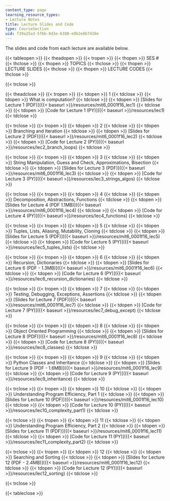 ```yaml
---
content_type: page
learning_resource_types:
- Lecture Notes
title: Lecture Slides and Code
type: CourseSection
uid: f39a25a3-5f6b-0d3e-6388-e9b2e8b7438e
---
```


The slides and code from each lecture are available below.

{{< tableopen >}}
{{< theadopen >}}
{{< tropen >}}
{{< thopen >}}
SES #
{{< thclose >}}
{{< thopen >}}
TOPICS
{{< thclose >}}
{{< thopen >}}
LECTURE SLIDES
{{< thclose >}}
{{< thopen >}}
LECTURE CODES
{{< thclose >}}

{{< trclose >}}

{{< theadclose >}}
{{< tropen >}}
{{< tdopen >}}
1
{{< tdclose >}}
{{< tdopen >}}
What is computation?
{{< tdclose >}}
{{< tdopen >}}
[Slides for Lecture 1 (PDF)]({{< baseurl >}}/resources/mit6_0001f16_lec1)
{{< tdclose >}}
{{< tdopen >}}
[Code for Lecture 1 (PY)]({{< baseurl >}}/resources/lec1)
{{< tdclose >}}

{{< trclose >}}
{{< tropen >}}
{{< tdopen >}}
2
{{< tdclose >}}
{{< tdopen >}}
Branching and Iteration
{{< tdclose >}}
{{< tdopen >}}
[Slides for Lecture 2 (PDF)]({{< baseurl >}}/resources/mit6_0001f16_lec2)
{{< tdclose >}}
{{< tdopen >}}
[Code for Lecture 2 (PY)]({{< baseurl >}}/resources/lec2_branch_loops)
{{< tdclose >}}

{{< trclose >}}
{{< tropen >}}
{{< tdopen >}}
3
{{< tdclose >}}
{{< tdopen >}}
String Manipulation, Guess and Check, Approximations, Bisection
{{< tdclose >}}
{{< tdopen >}}
[Slides for Lecture 3 (PDF)]({{< baseurl >}}/resources/mit6_0001f16_lec3)
{{< tdclose >}}
{{< tdopen >}}
[Code for Lecture 3 (PY)]({{< baseurl >}}/resources/lec3_strings_algos)
{{< tdclose >}}

{{< trclose >}}
{{< tropen >}}
{{< tdopen >}}
4
{{< tdclose >}}
{{< tdopen >}}
Decomposition, Abstractions, Functions
{{< tdclose >}}
{{< tdopen >}}
[Slides for Lecture 4 (PDF 1.1MB)]({{< baseurl >}}/resources/mit6_0001f16_lec4)
{{< tdclose >}}
{{< tdopen >}}
[Code for Lecture 4 (PY)]({{< baseurl >}}/resources/lec4_functions)
{{< tdclose >}}

{{< trclose >}}
{{< tropen >}}
{{< tdopen >}}
5
{{< tdclose >}}
{{< tdopen >}}
Tuples, Lists, Aliasing, Mutability, Cloning
{{< tdclose >}}
{{< tdopen >}}
[Slides for Lecture 5 (PDF)]({{< baseurl >}}/resources/mit6_0001f16_lec5)
{{< tdclose >}}
{{< tdopen >}}
[Code for Lecture 5 (PY)]({{< baseurl >}}/resources/lec5_tuples_lists)
{{< tdclose >}}

{{< trclose >}}
{{< tropen >}}
{{< tdopen >}}
6
{{< tdclose >}}
{{< tdopen >}}
Recursion, Dictionaries
{{< tdclose >}}
{{< tdopen >}}
[Slides for Lecture 6 (PDF - 1.3MB)]({{< baseurl >}}/resources/mit6_0001f16_lec6)
{{< tdclose >}}
{{< tdopen >}}
[Code for Lecture 6 (PY)]({{< baseurl >}}/resources/lec6_recursion_dictionaries)
{{< tdclose >}}

{{< trclose >}}
{{< tropen >}}
{{< tdopen >}}
7
{{< tdclose >}}
{{< tdopen >}}
Testing, Debugging, Exceptions, Assertions
{{< tdclose >}}
{{< tdopen >}}
[Slides for Lecture 7 (PDF)]({{< baseurl >}}/resources/mit6_0001f16_lec7)
{{< tdclose >}}
{{< tdopen >}}
[Code for Lecture 7 (PY)]({{< baseurl >}}/resources/lec7_debug_except)
{{< tdclose >}}

{{< trclose >}}
{{< tropen >}}
{{< tdopen >}}
8
{{< tdclose >}}
{{< tdopen >}}
Object Oriented Programming
{{< tdclose >}}
{{< tdopen >}}
[Slides for Lecture 8 (PDF)]({{< baseurl >}}/resources/mit6_0001f16_lec8)
{{< tdclose >}}
{{< tdopen >}}
[Code for Lecture 8 (PY)]({{< baseurl >}}/resources/lec8_classes)
{{< tdclose >}}

{{< trclose >}}
{{< tropen >}}
{{< tdopen >}}
9
{{< tdclose >}}
{{< tdopen >}}
Python Classes and Inheritance
{{< tdclose >}}
{{< tdopen >}}
[Slides for Lecture 9 (PDF - 1.6MB)]({{< baseurl >}}/resources/mit6_0001f16_lec9)
{{< tdclose >}}
{{< tdopen >}}
[Code for Lecture 9 (PY)]({{< baseurl >}}/resources/lec9_inheritance)
{{< tdclose >}}

{{< trclose >}}
{{< tropen >}}
{{< tdopen >}}
10
{{< tdclose >}}
{{< tdopen >}}
Understanding Program Efficiency, Part 1
{{< tdclose >}}
{{< tdopen >}}
[Slides for Lecture 10 (PDF)]({{< baseurl >}}/resources/mit6_0001f16_lec10)
{{< tdclose >}}
{{< tdopen >}}
[Code for Lecture 10 (PY)]({{< baseurl >}}/resources/lec10_complexity_part1)
{{< tdclose >}}

{{< trclose >}}
{{< tropen >}}
{{< tdopen >}}
11
{{< tdclose >}}
{{< tdopen >}}
Understanding Program Efficiency, Part 2
{{< tdclose >}}
{{< tdopen >}}
[Slides for Lecture 11 (PDF)]({{< baseurl >}}/resources/mit6_0001f16_lec11)
{{< tdclose >}}
{{< tdopen >}}
[Code for Lecture 11 (PY)]({{< baseurl >}}/resources/lec11_complexity_part2)
{{< tdclose >}}

{{< trclose >}}
{{< tropen >}}
{{< tdopen >}}
12
{{< tdclose >}}
{{< tdopen >}}
Searching and Sorting
{{< tdclose >}}
{{< tdopen >}}
[Slides for Lecture 12 (PDF - 2.4MB)]({{< baseurl >}}/resources/mit6_0001f16_lec12)
{{< tdclose >}}
{{< tdopen >}}
[Code for Lecture 12 (PY)]({{< baseurl >}}/resources/lec12_sorting)
{{< tdclose >}}

{{< trclose >}}

{{< tableclose >}}